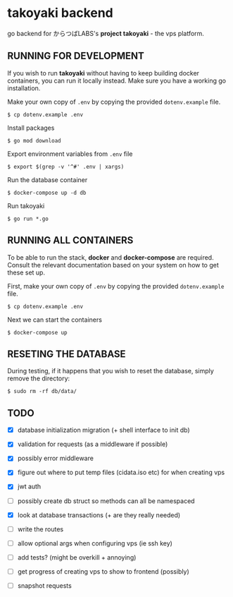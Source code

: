 
# takoyaki backend

go backend for からつばLABS's **project takoyaki** - the vps platform.

## RUNNING FOR DEVELOPMENT

If you wish to run **takoyaki** without having to keep building docker
containers, you can run it locally instead. Make sure you have a working go
installation.

Make your own copy of `.env` by copying the provided `dotenv.example`
file.
```
$ cp dotenv.example .env
```

Install packages
```
$ go mod download
```

Export environment variables from `.env` file
```
$ export $(grep -v '^#' .env | xargs)
```

Run the database container
```
$ docker-compose up -d db
```

Run takoyaki
```
$ go run *.go
```

## RUNNING ALL CONTAINERS

To be able to run the stack, **docker** and **docker-compose** are required.
Consult the relevant documentation based on your system on how to get these set
up.

First, make your own copy of `.env` by copying the provided `dotenv.example`
file.
```
$ cp dotenv.example .env
```

Next we can start the containers
```
$ docker-compose up
```

## RESETING THE DATABASE

During testing, if it happens that you wish to reset the database, simply
remove the directory:
```
$ sudo rm -rf db/data/
```

## TODO

- [x] database initialization migration (+ shell interface to init db)
- [x] validation for requests (as a middleware if possible)
- [x] possibly error middleware
- [x] figure out where to put temp files (cidata.iso etc) for when creating vps
- [x] jwt auth
- [ ] possibly create db struct so methods can all be namespaced
- [x] look at database transactions (+ are they really needed)
- [ ] write the routes
- [ ] allow optional args when configuring vps (ie ssh key)
- [ ] add tests? (might be overkill + annoying)
- [ ] get progress of creating vps to show to frontend (possibly)
- [ ] snapshot requests

